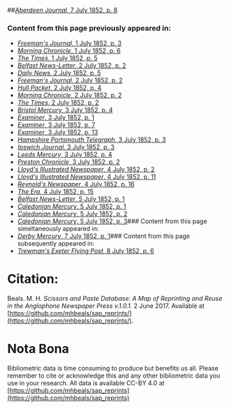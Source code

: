 ##[*Aberdeen Journal*, 7 July 1852, p. 8](https://mhbeals.github.io/sap_html/Aberdeen-Journal/Aberdeen-Journal-7-July-1852-p-8)

### Content from this page previously appeared in:
+ [*Freeman's Journal*, 1 July 1852, p. 3](https://mhbeals.github.io/sap_html/Freeman's-Journal/Freeman's-Journal-1-July-1852-p-3)
+ [*Morning Chronicle*, 1 July 1852, p. 6](https://mhbeals.github.io/sap_html/Morning-Chronicle/Morning-Chronicle-1-July-1852-p-6)
+ [*The Times*, 1 July 1852, p. 5](https://mhbeals.github.io/sap_html/The-Times/The-Times-1-July-1852-p-5)
+ [*Belfast News-Letter*, 2 July 1852, p. 2](https://mhbeals.github.io/sap_html/Belfast-News-Letter/Belfast-News-Letter-2-July-1852-p-2)
+ [*Daily News*, 2 July 1852, p. 5](https://mhbeals.github.io/sap_html/Daily-News/Daily-News-2-July-1852-p-5)
+ [*Freeman's Journal*, 2 July 1852, p. 2](https://mhbeals.github.io/sap_html/Freeman's-Journal/Freeman's-Journal-2-July-1852-p-2)
+ [*Hull Packet*, 2 July 1852, p. 4](https://mhbeals.github.io/sap_html/Hull-Packet/Hull-Packet-2-July-1852-p-4)
+ [*Morning Chronicle*, 2 July 1852, p. 2](https://mhbeals.github.io/sap_html/Morning-Chronicle/Morning-Chronicle-2-July-1852-p-2)
+ [*The Times*, 2 July 1852, p. 2](https://mhbeals.github.io/sap_html/The-Times/The-Times-2-July-1852-p-2)
+ [*Bristol Mercury*, 3 July 1852, p. 4](https://mhbeals.github.io/sap_html/Bristol-Mercury/Bristol-Mercury-3-July-1852-p-4)
+ [*Examiner*, 3 July 1852, p. 1](https://mhbeals.github.io/sap_html/Examiner/Examiner-3-July-1852-p-1)
+ [*Examiner*, 3 July 1852, p. 7](https://mhbeals.github.io/sap_html/Examiner/Examiner-3-July-1852-p-7)
+ [*Examiner*, 3 July 1852, p. 13](https://mhbeals.github.io/sap_html/Examiner/Examiner-3-July-1852-p-13)
+ [*Hampshire Portsmouth Telegraph*, 3 July 1852, p. 3](https://mhbeals.github.io/sap_html/Hampshire-Portsmouth-Telegraph/Hampshire-Portsmouth-Telegraph-3-July-1852-p-3)
+ [*Ipswich Journal*, 3 July 1852, p. 3](https://mhbeals.github.io/sap_html/Ipswich-Journal/Ipswich-Journal-3-July-1852-p-3)
+ [*Leeds Mercury*, 3 July 1852, p. 4](https://mhbeals.github.io/sap_html/Leeds-Mercury/Leeds-Mercury-3-July-1852-p-4)
+ [*Preston Chronicle*, 3 July 1852, p. 2](https://mhbeals.github.io/sap_html/Preston-Chronicle/Preston-Chronicle-3-July-1852-p-2)
+ [*Lloyd's Illustrated Newspaper*, 4 July 1852, p. 2](https://mhbeals.github.io/sap_html/Lloyd's-Illustrated-Newspaper/Lloyd's-Illustrated-Newspaper-4-July-1852-p-2)
+ [*Lloyd's Illustrated Newspaper*, 4 July 1852, p. 11](https://mhbeals.github.io/sap_html/Lloyd's-Illustrated-Newspaper/Lloyd's-Illustrated-Newspaper-4-July-1852-p-11)
+ [*Reynold's Newspaper*, 4 July 1852, p. 16](https://mhbeals.github.io/sap_html/Reynold's-Newspaper/Reynold's-Newspaper-4-July-1852-p-16)
+ [*The Era*, 4 July 1852, p. 15](https://mhbeals.github.io/sap_html/The-Era/The-Era-4-July-1852-p-15)
+ [*Belfast News-Letter*, 5 July 1852, p. 1](https://mhbeals.github.io/sap_html/Belfast-News-Letter/Belfast-News-Letter-5-July-1852-p-1)
+ [*Caledonian Mercury*, 5 July 1852, p. 1](https://mhbeals.github.io/sap_html/Caledonian-Mercury/Caledonian-Mercury-5-July-1852-p-1)
+ [*Caledonian Mercury*, 5 July 1852, p. 2](https://mhbeals.github.io/sap_html/Caledonian-Mercury/Caledonian-Mercury-5-July-1852-p-2)
+ [*Caledonian Mercury*, 5 July 1852, p. 3](https://mhbeals.github.io/sap_html/Caledonian-Mercury/Caledonian-Mercury-5-July-1852-p-3)### Content from this page simeltaneously appeared in:
+ [*Derby Mercury*, 7 July 1852, p. 1](https://mhbeals.github.io/sap_html/Derby-Mercury/Derby-Mercury-7-July-1852-p-1)### Content from this page subsequently appeared in:
+ [*Trewman's Exeter Flying Post*, 8 July 1852, p. 6](https://mhbeals.github.io/sap_html/Trewman's-Exeter-Flying-Post/Trewman's-Exeter-Flying-Post-8-July-1852-p-6)
                    
# Citation: 

Beals. M. H. *Scissors and Paste Database: A Map of Reprinting and Reuse in the Anglophone Newspaper Press v.1.0.1.* 2 June 2017. Available at [https://github.com/mhbeals/sap_reprints/](https://github.com/mhbeals/sap_reprints/). 
                    
# Nota Bona

Bibliometric data is time consuming to produce but benefits us all. Please remember to cite or acknowledge this and any other bibliometric data you use in your research. All data is available CC-BY 4.0 at [https://github.com/mhbeals/sap_reprints](https://github.com/mhbeals/sap_reprints)